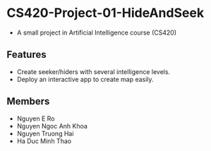 # CS420-Project-01-HideAndSeek
- A small project in Artificial Intelligence course (CS420)

## Features
- Create seeker/hiders with several intelligence levels.
- Deploy an interactive app to create map easily. 

## Members
- Nguyen E Ro
- Nguyen Ngoc Anh Khoa
- Nguyen Truong Hai
- Ha Duc Minh Thao
